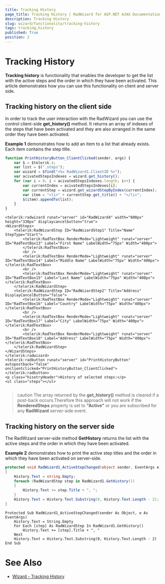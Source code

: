 ```yaml
---
title: Tracking History
page_title: Tracking History | RadWizard for ASP.NET AJAX Documentation
description: Tracking History
slug: wizard/functionality/tracking-history
tags: tracking,history
published: True
position: 2
---
```


# Tracking History



**Tracking history** is functionality that enables the developer to get the list with the active steps and the order in which they have been activated. This article demonstrates how you can use this functionality on client and server side.

## Tracking history on the client side

In order to track the user interaction with the RadWizard you can use the control client-side **get_history()** method. It returns an array of indexes of the steps that have been activated and they are also arranged in the same order they have been activated.

**Example 1** demonstrates how to add an item to a list that already exists. Each item contains the step title.

````JavaScript
function PrintHistoryButton_ClientClicked(sender, args) {
	var $ = $telerik.$;
	var list = $(".steps");
	var wizard = $find("<%= RadWizard1.ClientID %>");
	var acivatedStepsIndexes = wizard.get_history();
	for (var i = 0; i < acivatedStepsIndexes.length; i++) {
		var currentIndex = acivatedStepsIndexes[i];
		var currentStep = wizard.get_wizardStepByIndex(currentIndex);
		var item = "<li>" + currentStep.get_title() + "</li>";
		$(item).appendTo(list);
	}
}
````



````ASPNET
<telerik:radwizard runat="server" id="RadWizard4" width="800px" height="330px" displaycancelbutton="true">
<WizardSteps>
	<telerik:RadWizardStep ID="RadWizardStep1" Title="Name" StepType="Start">
		<telerik:RadTextBox RenderMode="Lightweight" runat="server" ID="RadTextBox13" Label="First Name" LabelWidth="75px" Width="400px">
		</telerik:RadTextBox>
		<br />
		<telerik:RadTextBox RenderMode="Lightweight" runat="server" ID="RadTextBox14" Label="Middle Name" LabelWidth="75px" Width="400px"></telerik:RadTextBox>
		<br />
		<telerik:RadTextBox RenderMode="Lightweight" runat="server" ID="RadTextBox15" Label="Last Name" LabelWidth="75px" Width="400px"></telerik:RadTextBox>
	</telerik:RadWizardStep>
	<telerik:RadWizardStep ID="RadWizardStep2" Title="Address" DisplayCancelButton="false">
		<telerik:RadTextBox RenderMode="Lightweight" runat="server" ID="RadTextBox16" Label="Country" LabelWidth="75px" Width="400px"></telerik:RadTextBox>
		<br />
		<telerik:RadTextBox RenderMode="Lightweight" runat="server" ID="RadTextBox17" Label="City" LabelWidth="75px" Width="400px"></telerik:RadTextBox>
		<br />
		<telerik:RadTextBox RenderMode="Lightweight" runat="server" ID="RadTextBox18" Label="Address" LabelWidth="75px" Width="400px"></telerik:RadTextBox>
	</telerik:RadWizardStep>
</WizardSteps>
</telerik:radwizard>
<telerik:radbutton runat="server" id="PrintHistoryButton" autopostback="false" onclientclicked="PrintHistoryButton_ClientClicked"></telerik:radbutton>
<p class="hisotryHeader">History of selected steps:</p>
<ul class="steps"></ul>
	
````



>caution The array returned by the **get_history()** method is cleared if a post-back occurs.Therefore this approach will not work if the **RenderedSteps** property is set to **"Active"** or you are subscribed for any **RadWizard** server-side event.
>


## Tracking history on the server side

The RadWizard server-side method **GetHistory** returns the list with the active steps and the order in which they have been activated.

**Example 2** demonstrates how to print the active step titles and the order in which they have been activated on server-side.





````C#
protected void RadWizard1_ActiveStepChanged(object sender, EventArgs e)
{
	History.Text = string.Empty;
	foreach (RadWizardStep step in RadWizard1.GetHistory())
	{
		History.Text += step.Title + ", ";
	}
	History.Text = History.Text.Substring(0, History.Text.Length - 2);
}
````
````VB.NET
Protected Sub RadWizard1_ActiveStepChanged(sender As Object, e As EventArgs)
	History.Text = String.Empty
	For Each [step] As RadWizardStep In RadWizard1.GetHistory()
		History.Text += [step].Title + ", "
	Next
	History.Text = History.Text.Substring(0, History.Text.Length - 2)
End Sub
````

# See Also

 * [Wizard - Tracking History](https://demos.telerik.com/aspnet-ajax/wizard/functionality/tracking-history/defaultcs.aspx)

